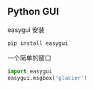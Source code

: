 ## Python GUI

easygui 安装

``` python
pip install easygui
```

一个简单的窗口

``` python
import easygui
easygui.msgbox('glacier')
```

